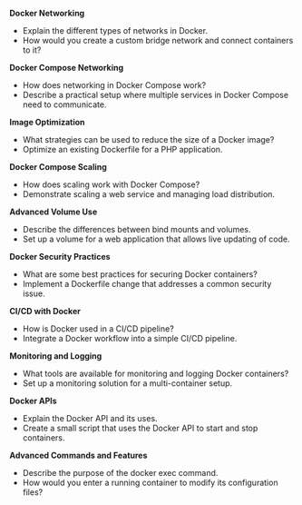 **Docker Networking**
 - Explain the different types of networks in Docker.
 - How would you create a custom bridge network and connect containers to it?

**Docker Compose Networking**
 - How does networking in Docker Compose work?
 - Describe a practical setup where multiple services in Docker Compose need to communicate.

**Image Optimization**
 - What strategies can be used to reduce the size of a Docker image?
 - Optimize an existing Dockerfile for a PHP application.

**Docker Compose Scaling**
 - How does scaling work with Docker Compose?
 - Demonstrate scaling a web service and managing load distribution.

**Advanced Volume Use**
 - Describe the differences between bind mounts and volumes.
 - Set up a volume for a web application that allows live updating of code.

**Docker Security Practices**
 - What are some best practices for securing Docker containers?
 - Implement a Dockerfile change that addresses a common security issue.

**CI/CD with Docker**
 - How is Docker used in a CI/CD pipeline?
 - Integrate a Docker workflow into a simple CI/CD pipeline.

**Monitoring and Logging**
 - What tools are available for monitoring and logging Docker containers?
 - Set up a monitoring solution for a multi-container setup.

**Docker APIs**
 - Explain the Docker API and its uses.
 - Create a small script that uses the Docker API to start and stop containers.

**Advanced Commands and Features**
 - Describe the purpose of the docker exec command.
 - How would you enter a running container to modify its configuration files?